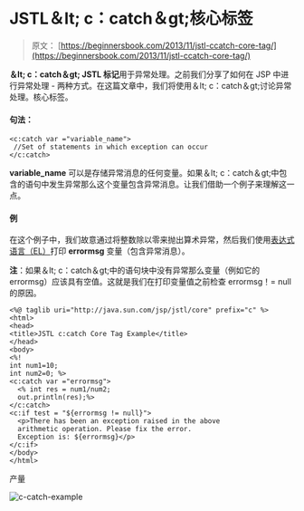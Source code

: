 # JSTL＆lt; c：catch＆gt;核心标签

> 原文： [https://beginnersbook.com/2013/11/jstl-ccatch-core-tag/](https://beginnersbook.com/2013/11/jstl-ccatch-core-tag/)

**＆lt; c：catch＆gt; JSTL 标记**用于异常处理。之前我们分享了如何在 JSP 中进行异常处理 - 两种方式。在这篇文章中，我们将使用＆lt; c：catch＆gt;讨论异常处理。核心标签。

#### 句法：

```
<c:catch var ="variable_name">
 //Set of statements in which exception can occur
</c:catch>
```

**variable_name** 可以是存储异常消息的任何变量。如果＆lt; c：catch＆gt;中包含的语句中发生异常那么这个变量包含异常消息。让我们借助一个例子来理解这一点。

#### 例

在这个例子中，我们故意通过将整数除以零来抛出算术异常，然后我们使用[表达式语言（EL）](https://beginnersbook.com/2013/11/jsp-expression-language-el/ "Expression language")打印 **errormsg** 变量（包含异常消息）。

**注**：如果＆lt; c：catch＆gt;中的语句块中没有异常那么变量（例如它的 errormsg）应该具有空值。这就是我们在打印变量值之前检查 errormsg！= null 的原因。

```
<%@ taglib uri="http://java.sun.com/jsp/jstl/core" prefix="c" %>
<html>
<head>
<title>JSTL c:catch Core Tag Example</title>
</head>
<body>
<%! 
int num1=10;
int num2=0; %>
<c:catch var ="errormsg">
  <% int res = num1/num2;
  out.println(res);%>
</c:catch>
<c:if test = "${errormsg != null}">
  <p>There has been an exception raised in the above
  arithmetic operation. Please fix the error.
  Exception is: ${errormsg}</p>
</c:if>
</body>
</html>
```

产量

![c-catch-example](../Images/a83be30c7e990aff0330787266c3bb71.jpg)